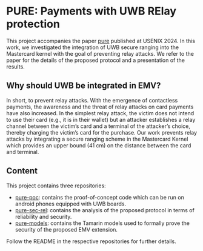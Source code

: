 # PURE: Payments with UWB RElay protection

This project accompanies the paper [pure](https://www.research-collection.ethz.ch/handle/20.500.11850/662474) published at USENIX 2024. 
In this work, we investigated the integration of UWB secure ranging into the Mastercard kernel with the goal of preventing relay attacks. 
We refer to the paper for the details of the proposed protocol and a presentation of the results.

## Why should UWB be integrated in EMV?

In short, to prevent relay attacks.
With the emergence of contactless payments, the awareness and the threat of relay attacks on card payments have also increased.
In the simplest relay attack, the victim does not intend to use their card (e.g., it is in their wallet) but an attacker establishes a relay channel between the victim’s card and a terminal
of the attacker’s choice, thereby charging the victim’s card for the purchase. 
Our work prevents relay attacks by integrating a secure ranging scheme in the  Mastercard Kernel which provides an upper bound (41 cm) on the distance between the card and terminal.

## Content
This project contains three repositories: 
- [pure-poc](https://github.com/pure-uwb/pure-poc): contains the proof-of-concept code which can be run on android phones equipped with UWB boards.
- [pure-sec-rel](https://github.com/pure-uwb/pure-sec-rel): contains the analysis of the proposed protocol in terms of reliability and security.
- [pure-models](https://github.com/pure-uwb/pure-sec-rel): contains the Tamarin models used to formally prove the security of the proposed EMV extension.
  
Follow the README in the respective repositories for further details.
